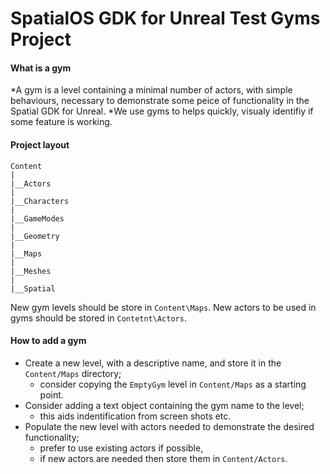 # SpatialOS GDK for Unreal Test Gyms Project 

#### What is a gym
*A gym is a level containing a minimal number of actors, with simple behaviours, necessary to demonstrate some peice of functionality in the Spatial GDK for Unreal.
*We use gyms to helps quickly, visualy identifiy if some feature is working.

#### Project layout
```
Content
|
|__Actors
|
|__Characters
|
|__GameModes
|
|__Geometry
|
|__Maps
|
|__Meshes
|
|__Spatial
```

New gym levels should be store in `Content\Maps`.
New actors to be used in gyms should be stored in `Contetnt\Actors`.

#### How to add a gym 
* Create a new level, with a descriptive name, and store it in the `Content/Maps` directory;
  * consider copying the `EmptyGym` level in `Content/Maps` as a starting point.
* Consider adding a text object containing the gym name to the level;
  * this aids indentification from screen shots etc.
* Populate the new level with actors needed to demonstrate the desired functionality;
  * prefer to use existing actors if possible,
  * if new actors are needed then store them in `Content/Actors`.
